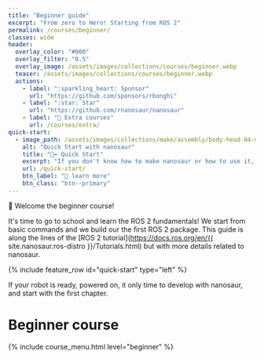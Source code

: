 ```yaml
---
title: "Beginner guide"
excerpt: "From zero to Hero! Starting from ROS 2"
permalink: /courses/beginner/
classes: wide
header:
  overlay_color: "#000"
  overlay_filter: "0.5"
  overlay_image: /assets/images/collections/courses/beginner.webp
  teaser: /assets/images/collections/courses/beginner.webp
  actions:
    - label: ":sparkling_heart: Sponsor"
      url: "https://github.com/sponsors/rbonghi"
    - label: ":star: Star"
      url: "https://github.com/rnanosaur/nanosaur"
    - label: "📓 Extra courses"
      url: /courses/extra/
quick-start:
  - image_path: /assets/images/collections/make/assembly/body-head-04-magnets.jpg
    alt: "Quick Start with nanosaur"
    title: "🏃‍➡️ Quick Start"
    excerpt: "If you don't know how to make nanosaur or how to use it, follow this page, to quickly set up your environment and start with the course!"
    url: /quick-start/
    btn_label: "📃 learn more"
    btn_class: "btn--primary"
---
```


🏫 Welcome the beginner course!

It's time to go to school and learn the ROS 2 fundamentals!
We start from basic commands and we build our the first ROS 2 package. This guide is along the lines of the [ROS 2 tutorial](https://docs.ros.org/en/{{ site.nanosaur.ros-distro }}/Tutorials.html) but with more details related to nanosaur.

{% include feature_row id="quick-start" type="left" %}

If your robot is ready, powered on, it only time to develop with nanosaur, and start with the first chapter.

# Beginner course

{% include course_menu.html level="beginner" %}
